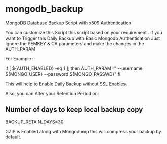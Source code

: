 # mongodb_backup
MongoDB Database Backup Script with x509 Authentication


You can customize this Script this script based on your requirement . If you want to Trigger this Daily Backup with Basic Mongodb Authentication
Just Ignore the PEMKEY & CA parameters and make the changes in the AUTH_PARAM 

For Example :-

if [ ${AUTH_ENABLED} -eq 1 ]; then
 AUTH_PARAM=" --username ${MONGO_USER} --password ${MONGO_PASSWD}"
fi

This will help to Enable Daily Backup without SSL Enables.

Also, you can Alter your Retention Period on:

## Number of days to keep local backup copy
BACKUP_RETAIN_DAYS=30

GZIP is Enabled along with Mongodump this will compress your backup by default.
